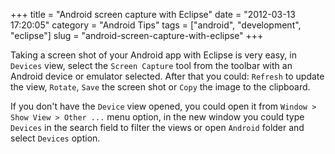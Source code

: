 +++
title = "Android screen capture with Eclipse"
date = "2012-03-13 17:20:05"
category = "Android Tips"
tags = ["android", "development", "eclipse"]
slug = "android-screen-capture-with-eclipse"
+++

Taking a screen shot of your Android app with Eclipse is very easy, in
`Devices` view, select the `Screen Capture` tool from the toolbar with an
Android device or emulator selected. After that you could: `Refresh` to update
the view, `Rotate`, `Save` the screen shot or `Copy` the image to the
clipboard.

If you don't have the `Device` view opened, you could open it from `Window >
Show View > Other ...` menu option, in the new window you could type `Devices`
in the search field to filter the views or open `Android` folder and select
`Devices` option.
